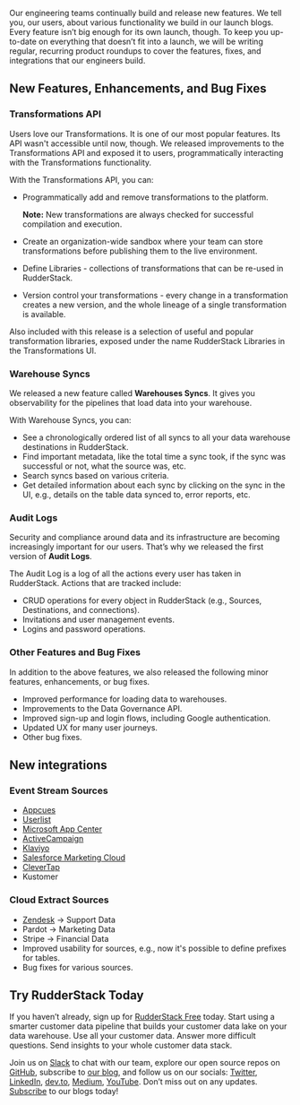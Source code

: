 Our engineering teams continually build and release new features. We tell you, our users, about various functionality we build in our launch blogs. Every feature isn’t big enough for its own launch, though. To keep you up-to-date on everything that doesn’t fit into a launch, we will be writing regular, recurring product roundups to cover the features, fixes, and integrations that our engineers build.

## New Features, Enhancements, and Bug Fixes

### Transformations API

Users love our Transformations. It is one of our most popular features. Its API wasn't accessible until now, though. We released improvements to the Transformations API and exposed it to users, programmatically interacting with the Transformations functionality.

With the Transformations API, you can:

*   Programmatically add and remove transformations to the platform.

    **Note:** New transformations are always checked for successful compilation and execution.

*   Create an organization-wide sandbox where your team can store transformations before publishing them to the live environment.
*   Define Libraries - collections of transformations that can be re-used in RudderStack.
*   Version control your transformations - every change in a transformation creates a new version, and the whole lineage of a single transformation is available.

Also included with this release is a selection of useful and popular transformation libraries, exposed under the name RudderStack Libraries in the Transformations UI.

### Warehouse Syncs

We released a new feature called **Warehouses Syncs**. It gives you observability for the pipelines that load data into your warehouse.

With Warehouse Syncs, you can:
*   See a chronologically ordered list of all syncs to all your data warehouse destinations in RudderStack.
*   Find important metadata, like the total time a sync took, if the sync was successful or not, what the source was, etc.
*   Search syncs based on various criteria.
*   Get detailed information about each sync by clicking on the sync in the UI, e.g., details on the table data synced to, error reports, etc.

### Audit Logs

Security and compliance around data and its infrastructure are becoming increasingly important for our users. That’s why we released the first version of **Audit Logs**.

The Audit Log is a log of all the actions every user has taken in RudderStack. Actions that are tracked include:
*   CRUD operations for every object in RudderStack (e.g., Sources, Destinations, and connections).
*   Invitations and user management events.
*   Logins and password operations.

### Other Features and Bug Fixes

In addition to the above features, we also released the following minor features, enhancements, or bug fixes.
*   Improved performance for loading data to warehouses.
*   Improvements to the Data Governance API.
*   Improved sign-up and login flows, including Google authentication.
*   Updated UX for many user journeys.
*   Other bug fixes.

## New integrations

### Event Stream Sources
*   [Appcues](https://rudderstack.com/integration/appcues/)
*   [Userlist](https://rudderstack.com/integration/userlist/)
*   [Microsoft App Center](https://rudderstack.com/integration/app-center/)
*   [ActiveCampaign](https://rudderstack.com/integration/activecampaign/)
*   [Klaviyo](https://rudderstack.com/integration/klaviyo/) 
*   [Salesforce Marketing Cloud](https://rudderstack.com/integration/salesforce-marketing-cloud/)
*   [CleverTap](https://rudderstack.com/integration/clevertap/)
*   Kustomer

### Cloud Extract Sources
*   [Zendesk](https://rudderstack.com/integration/zendesk-source/) → Support Data
*   Pardot → Marketing Data
*   Stripe → Financial Data
*   Improved usability for sources, e.g., now it's possible to define prefixes for tables.
*   Bug fixes for various sources.

## Try RudderStack Today

If you haven’t already, sign up for [RudderStack Free](https://app.rudderlabs.com/signup?type=freetrial) today. Start using a smarter customer data pipeline that builds your customer data lake on your data warehouse. Use all your customer data. Answer more difficult questions. Send insights to your whole customer data stack.

Join us on [Slack](https://resources.rudderstack.com/join-rudderstack-slack) to chat with our team, explore our open source repos on [GitHub](https://github.com/rudderlabs), subscribe to [our blog](https://rudderstack.com/blog/), and follow us on our socials: [Twitter](https://twitter.com/RudderStack), [LinkedIn](https://www.linkedin.com/company/rudderlabs/), [dev.to](https://dev.to/rudderstack), [Medium](https://rudderstack.medium.com/), [YouTube](https://www.youtube.com/channel/UCgV-B77bV_-LOmKYHw8jvBw). Don’t miss out on any updates. [Subscribe](https://rudderstack.com/blog/) to our blogs today!